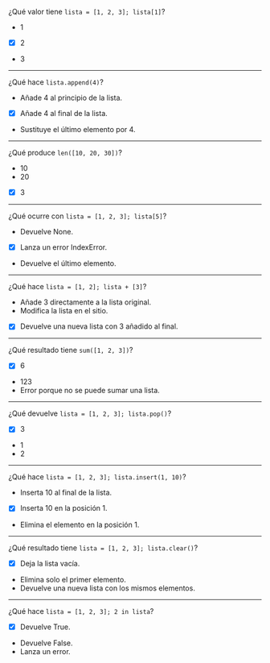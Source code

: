 ¿Qué valor tiene `lista = [1, 2, 3]; lista[1]`?

- 1
- [X] 2
- 3

---

¿Qué hace `lista.append(4)`?

- Añade 4 al principio de la lista.
- [X] Añade 4 al final de la lista.
- Sustituye el último elemento por 4.

---

¿Qué produce `len([10, 20, 30])`?

- 10
- 20
- [X] 3

---

¿Qué ocurre con `lista = [1, 2, 3]; lista[5]`?

- Devuelve None.
- [X] Lanza un error IndexError.
- Devuelve el último elemento.

---

¿Qué hace `lista = [1, 2]; lista + [3]`?

- Añade 3 directamente a la lista original.
- Modifica la lista en el sitio.
- [X] Devuelve una nueva lista con 3 añadido al final.

---

¿Qué resultado tiene `sum([1, 2, 3])`?

- [X] 6
- 123
- Error porque no se puede sumar una lista.

---

¿Qué devuelve `lista = [1, 2, 3]; lista.pop()`?

- [X] 3
- 1
- 2

---

¿Qué hace `lista = [1, 2, 3]; lista.insert(1, 10)`?

- Inserta 10 al final de la lista.
- [X] Inserta 10 en la posición 1.
- Elimina el elemento en la posición 1.

---

¿Qué resultado tiene `lista = [1, 2, 3]; lista.clear()`?

- [X] Deja la lista vacía.
- Elimina solo el primer elemento.
- Devuelve una nueva lista con los mismos elementos.

---

¿Qué hace `lista = [1, 2, 3]; 2 in lista`?

- [X] Devuelve True.
- Devuelve False.
- Lanza un error.

